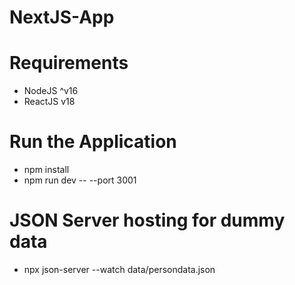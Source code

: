 # NextJS-App

# Requirements
* NodeJS ^v16
* ReactJS v18

# Run the Application
* npm install
* npm run dev -- --port 3001

# JSON Server hosting for dummy data
* npx json-server --watch data/persondata.json